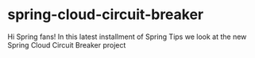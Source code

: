 # spring-cloud-circuit-breaker
Hi Spring fans! In this latest installment of Spring Tips we look at the new Spring Cloud Circuit Breaker project
